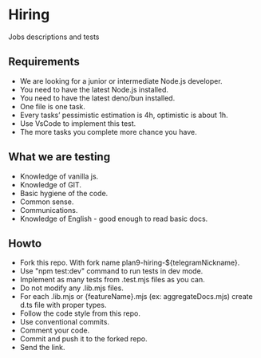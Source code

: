 # Hiring

Jobs descriptions and tests

## Requirements

-   We are looking for a junior or intermediate Node.js developer.
-   You need to have the latest Node.js installed.
-   You need to have the latest deno/bun installed.
-   One file is one task.
-   Every tasks’ pessimistic estimation is 4h, optimistic is about 1h.
-   Use VsCode to implement this test.
-   The more tasks you complete more chance you have.


## What we are testing

-   Knowledge of vanilla js.
-   Knowledge of GIT.
-   Basic hygiene of the code.
-   Common sense.
-   Communications.
-   Knowledge of English - good enough to read basic docs.

## Howto

-   Fork this repo. With fork name plan9-hiring-${telegramNickname}.
-   Use "npm test:dev" command to run tests in dev mode.
-   Implement as many tests from .test.mjs files as you can.
-   Do not modify any .lib.mjs files.
-   For each .lib.mjs or {featureName}.mjs (ex: aggregateDocs.mjs) create d.ts file with proper types.
-   Follow the code style from this repo.
-   Use conventional commits.
-   Comment your code.
-   Commit and push it to the forked repo.
-   Send the link.
